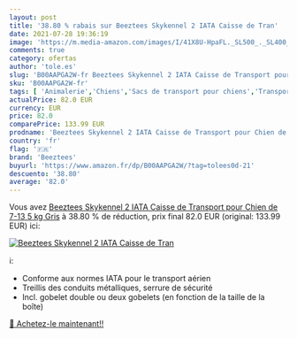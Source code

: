 ```yaml
---
layout: post
title: '38.80 % rabais sur Beeztees Skykennel 2 IATA Caisse de Tran'
date: 2021-07-28 19:36:19
image: 'https://m.media-amazon.com/images/I/41X8U-HpaFL._SL500_._SL400_.jpg'
comments: true
category: ofertas
author: 'tole.es'
slug: 'B00AAPGA2W-fr Beeztees Skykennel 2 IATA Caisse de Transport pour Chien...'
sku: 'B00AAPGA2W-fr'
tags: [ 'Animalerie','Chiens','Sacs de transport pour chiens','Transport pour chiens','beeztees', ]
actualPrice: 82.0 EUR
currency: EUR
price: 82.0
comparePrice: 133.99 EUR
prodname: 'Beeztees Skykennel 2 IATA Caisse de Transport pour Chien de 7-13 5 kg Gris'
country: 'fr'
flag: '🇫🇷'
brand: 'Beeztees'
buyurl: 'https://www.amazon.fr/dp/B00AAPGA2W/?tag=tolees0d-21'
descuento: '38.80'
average: '82.0'
---
```


Vous avez [Beeztees Skykennel 2 IATA Caisse de Transport pour Chien de 7-13 5 kg Gris](https://www.amazon.fr/dp/B00AAPGA2W/?tag=tolees0d-21)  à  38.80 % de réduction, prix final  82.0 EUR (original: 133.99 EUR) ici:

[![Beeztees Skykennel 2 IATA Caisse de Tran](https://m.media-amazon.com/images/I/41X8U-HpaFL._SL500_._SL400_.jpg)](https://www.amazon.fr/dp/B00AAPGA2W/?tag=tolees0d-21)

ℹ️:

- Conforme aux normes IATA pour le transport aérien
- Treillis des conduits métalliques, serrure de sécurité
- Incl. gobelet double ou deux gobelets (en fonction de la taille de la boîte)

[🛒 Achetez-le maintenant!!](https://www.amazon.fr/dp/B00AAPGA2W/?tag=tolees0d-21)

